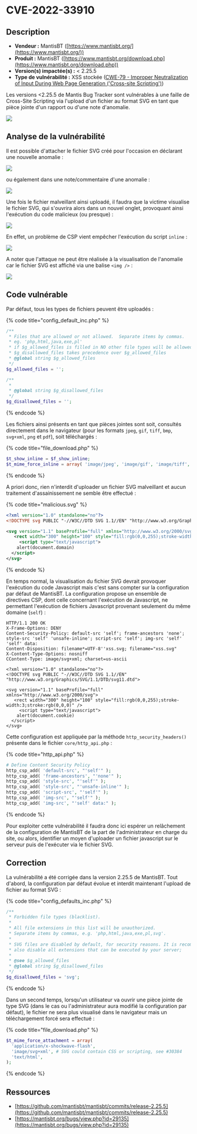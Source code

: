 # CVE-2022-33910

## Description

* **Vendeur :** MantisBT ([https://www.mantisbt.org/](https://www.mantisbt.org/))
* **Produit :** MantisBT ([https://www.mantisbt.org/download.php](https://www.mantisbt.org/download.php))
* **Version(s) impactée(s) :** < 2.25.5
* **Type de vulnérabilité :** XSS stockée ([CWE-79 - Improper Neutralization of Input During Web Page Generation ('Cross-site Scripting')](https://cwe.mitre.org/data/definitions/79.html))

Les versions <2.25.5 de Mantis Bug Tracker sont vulnérables à une faille de Cross-Site Scripting via l'upload d'un fichier au format SVG en tant que pièce jointe d'un rapport ou d'une note d'anomalie.

![](<../../.gitbook/assets/image (14) (1) (1) (1).png>)

## Analyse de la vulnérabilité

Il est possible d'attacher le fichier SVG créé pour l'occasion en déclarant une nouvelle anomalie :&#x20;

![](<../../.gitbook/assets/image (9) (1) (1) (1).png>)

ou également dans une note/commentaire d'une anomalie :&#x20;

![](<../../.gitbook/assets/image (10) (1) (1).png>)

Une fois le fichier malveillant ainsi uploadé, il faudra que la victime visualise le fichier SVG, qui s'ouvrira alors dans un nouvel onglet, provoquant ainsi l'exécution du code malicieux (ou presque) :

![](<../../.gitbook/assets/image (15) (1) (1) (1).png>)

En effet, un problème de CSP vient empêcher l'exécution du script `inline` :&#x20;

![](<../../.gitbook/assets/image (14) (2).png>)

A noter que l'attaque ne peut être réalisée à la visualisation de l'anomalie car le fichier SVG est affiché via une balise `<img />` :&#x20;

![](<../../.gitbook/assets/image (8) (1) (1).png>)

## Code vulnérable

Par défaut, tous les types de fichiers peuvent être uploadés :&#x20;

{% code title="config_default_inc.php" %}
```php
/**
 * Files that are allowed or not allowed.  Separate items by commas.
 * eg. 'php,html,java,exe,pl'
 * if $g_allowed_files is filled in NO other file types will be allowed.
 * $g_disallowed_files takes precedence over $g_allowed_files
 * @global string $g_allowed_files
 */
$g_allowed_files = '';

/**
 *
 * @global string $g_disallowed_files
 */
$g_disallowed_files = '';
```
{% endcode %}

Les fichiers ainsi présents en tant que pièces jointes sont soit, consultés directement dans le navigateur (pour les formats `jpeg`, `gif`, `tiff`, `bmp`, `svg+xml`, `png` et `pdf`), soit téléchargés :&#x20;

{% code title="file_download.php" %}
```php
$t_show_inline = $f_show_inline;
$t_mime_force_inline = array( 'image/jpeg', 'image/gif', 'image/tiff', 'image/bmp', 'image/svg+xml', 'image/png', 'application/pdf' );
```
{% endcode %}

A priori donc, rien n'interdit d'uploader un fichier SVG malveillant et aucun traitement d'assainissement ne semble être effectué :&#x20;

{% code title="malicious.svg" %}
```svg
<?xml version="1.0" standalone="no"?>
<!DOCTYPE svg PUBLIC "-//W3C//DTD SVG 1.1//EN" "http://www.w3.org/Graphics/SVG/1.1/DTD/svg11.dtd">

<svg version="1.1" baseProfile="full" xmlns="http://www.w3.org/2000/svg">
   <rect width="300" height="100" style="fill:rgb(0,0,255);stroke-width:3;stroke:rgb(0,0,0)" />
     <script type="text/javascript">
    alert(document.domain)
  </script>
</svg>
```
{% endcode %}

En temps normal, la visualisation du fichier SVG devrait provoquer l'exécution du code Javascript mais c'est sans compter sur la configuration par défaut de MantisBT. La configuration propose un ensemble de directives CSP, dont celle concernant l'exécution de Javascript, ne permettant l'exécution de fichiers Javascript provenant seulement du même domaine (`self`) :&#x20;

```http
HTTP/1.1 200 OK
X-Frame-Options: DENY
Content-Security-Policy: default-src 'self'; frame-ancestors 'none'; style-src 'self' 'unsafe-inline'; script-src 'self'; img-src 'self' 'self' data:
Content-Disposition: filename*=UTF-8''xss.svg; filename="xss.svg"
X-Content-Type-Options: nosniff
CContent-Type: image/svg+xml; charset=us-ascii

<?xml version="1.0" standalone="no"?>
<!DOCTYPE svg PUBLIC "-//W3C//DTD SVG 1.1//EN" "http://www.w3.org/Graphics/SVG/1.1/DTD/svg11.dtd">

<svg version="1.1" baseProfile="full" xmlns="http://www.w3.org/2000/svg">
   <rect width="300" height="100" style="fill:rgb(0,0,255);stroke-width:3;stroke:rgb(0,0,0)" />
     <script type="text/javascript">
    alert(document.cookie)
  </script>
</svg>
```

Cette configuration est appliquée par la méthode `http_security_headers()` présente dans le fichier `core/http_api.php` :&#x20;

{% code title="http_api.php" %}
```php
# Define Content Security Policy
http_csp_add( 'default-src', "'self'" );
http_csp_add( 'frame-ancestors', "'none'" );
http_csp_add( 'style-src', "'self'" );
http_csp_add( 'style-src', "'unsafe-inline'" );
http_csp_add( 'script-src', "'self'" );
http_csp_add( 'img-src', "'self'" );
http_csp_add( 'img-src', "'self' data:" );
```
{% endcode %}

Pour exploiter cette vulnérabilité il faudra donc ici espérer un relâchement de la configuration de MantisBT de la part de l'administrateur en charge du site, ou alors, identifier un moyen d'uploader un fichier javascript sur le serveur puis de l'exécuter via le fichier SVG.

## Correction

La vulnérabilité a été corrigée dans la version 2.25.5 de MantisBT. Tout d'abord, la configuration par défaut évolue et interdit maintenant l'upload de fichier au format SVG :&#x20;

{% code title="config_defaults_inc.php" %}
```php
/**
 * Forbidden file types (blacklist).
 *
 * All file extensions in this list will be unauthorized.
 * Separate items by commas, e.g. 'php,html,java,exe,pl,svg'.
 *
 * SVG files are disabled by default, for security reasons. It is recommended to
 * also disable all extensions that can be executed by your server;
 *
 * @see $g_allowed_files
 * @global string $g_disallowed_files
 */
$g_disallowed_files = 'svg';
```
{% endcode %}

Dans un second temps, lorsqu'un utilisateur va ouvrir une pièce jointe de type SVG (dans le cas ou l'administrateur aura modifié la configuration par défaut), le fichier ne sera plus visualisé dans le navigateur mais un téléchargement forcé sera effectué :&#x20;

{% code title="file_download.php" %}
```php
$t_mime_force_attachment = array(
  'application/x-shockwave-flash',
  'image/svg+xml', # SVG could contain CSS or scripting, see #30384
  'text/html',
);
```
{% endcode %}

## Ressources

* [https://github.com/mantisbt/mantisbt/commits/release-2.25.5](https://github.com/mantisbt/mantisbt/commits/release-2.25.5)
* [https://mantisbt.org/bugs/view.php?id=29135](https://mantisbt.org/bugs/view.php?id=29135)
